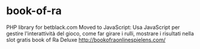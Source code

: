 # book-of-ra
PHP library for betblack.com Moved to JavaScript: Usa JavaScript per gestire l'interattività del gioco, come far girare i rulli, mostrare i risultati nella slot gratis book of Ra Deluxe http://bookofraonlinespielens.com/
